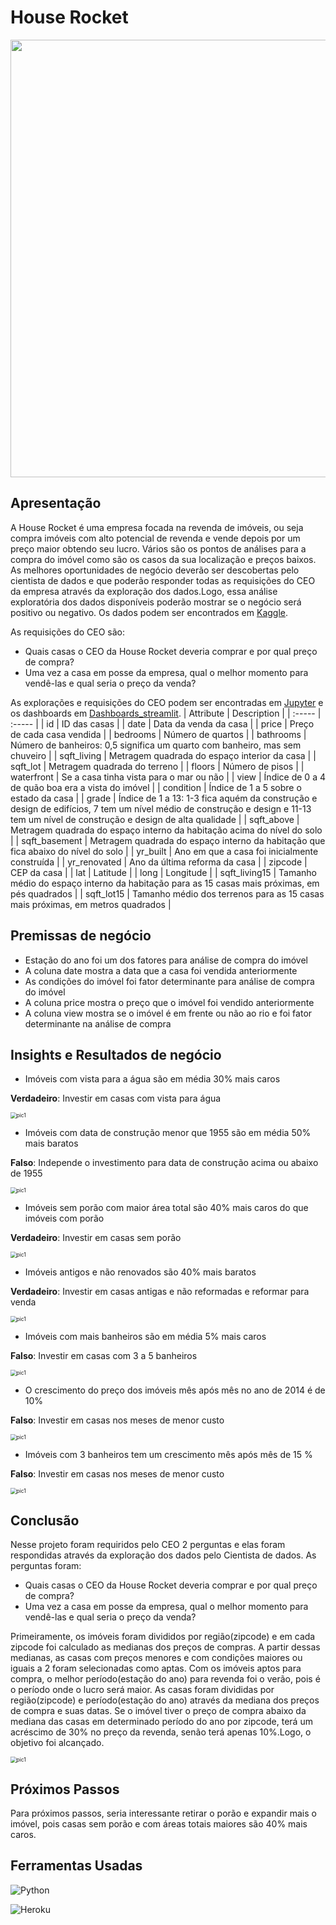 # House Rocket

<div align="center">
<img src="https://user-images.githubusercontent.com/91911052/168933137-774b3228-30db-4b76-a2ae-ea28ed9d6ec4.jpg" width="700px" />
</div>

## Apresentação
A House Rocket é uma empresa focada na revenda de imóveis, ou seja compra imóveis com alto potencial de revenda e vende depois por um preço maior obtendo seu lucro. Vários são os pontos de análises para a compra do imóvel como são os casos da sua localização e preços baixos.
As melhores oportunidades de negócio deverão ser descobertas pelo cientista de dados e que poderão responder todas as requisições do CEO da empresa através da exploração dos dados.Logo, essa análise exploratória dos dados disponíveis poderão mostrar se o negócio será positivo ou negativo.
Os dados podem ser encontrados em <a href="//www.kaggle.com/harlfoxem/housesalesprediction/discussion/207885">Kaggle</a>.


As requisições do CEO são:

* Quais casas o CEO da House Rocket deveria comprar e por qual preço de compra?
* Uma vez a casa em posse da empresa, qual o melhor momento para vendê-las e qual seria o preço da venda?

As explorações e requisições do CEO podem ser encontradas em <a href="https://github.com/hugoferraz5/House_Rocket1/blob/master/House_Rocket_Dashboard.ipynb">Jupyter</a> e os dashboards em <a href="https://analytics-house-rocket1.herokuapp.com/">Dashboards_streamlit</a>.
| Attribute | Description |
| :----- | :----- |
| id | ID das casas |
| date | Data da venda da casa |
| price | Preço de cada casa vendida |
| bedrooms | Número de quartos |
| bathrooms | Número de banheiros: 0,5 significa um quarto com banheiro, mas sem chuveiro |
| sqft_living | Metragem quadrada do espaço interior da casa |
| sqft_lot | Metragem quadrada do terreno |
| floors | Número de pisos |
| waterfront | Se a casa tinha vista para o mar ou não |
| view | Índice de 0 a 4 de quão boa era a vista do imóvel |
| condition | Índice de 1 a 5 sobre o estado da casa |
| grade | Índice de 1 a 13: 1-3 fica aquém da construção e design de edifícios, 7 tem um nível médio de construção e design e 11-13 tem um nível de construção e design de alta qualidade |
| sqft_above | Metragem quadrada do espaço interno da habitação acima do nível do solo |
| sqft_basement | Metragem quadrada do espaço interno da habitação que fica abaixo do nível do solo |
| yr_built | Ano em que a casa foi inicialmente construída |
| yr_renovated | Ano da última reforma da casa |
| zipcode | CEP da casa |
| lat | Latitude |
| long | Longitude |
| sqft_living15 | Tamanho médio do espaço interno da habitação para as 15 casas mais próximas, em pés quadrados |
| sqft_lot15 | Tamanho médio dos terrenos para as 15 casas mais próximas, em metros quadrados |


## Premissas de negócio 
* Estação do ano foi um dos fatores para análise de compra do imóvel
* A coluna date mostra a data que a casa foi vendida anteriormente
* As condições do imóvel foi fator determinante para análise de compra do imóvel
* A coluna price mostra o preço que o imóvel foi vendido anteriormente
* A coluna view mostra se o imóvel é em frente ou não ao rio e foi fator determinante na análise de compra

## Insights e Resultados de negócio
* Imóveis com vista para a água são em média 30% mais caros

**Verdadeiro**: Investir em casas com vista para água

<img src="https://github.com/hugoferraz5/House_Rocket1/assets/91911052/92ed0523-2320-4b55-b2f9-498518e46928.png" alt="pic1" style="zoom:60% ;" />
<spacer type="horizontal" width="10" height="10">  </spacer>


* Imóveis com data de construção menor que 1955 são em média 50% mais baratos

**Falso**: Independe o investimento para data de construção acima ou abaixo de 1955

<img src="https://github.com/hugoferraz5/House_Rocket1/assets/91911052/bfbc42e2-45e7-466f-8b3e-c9742b2c7182.png" alt="pic1" style="zoom:60% ;" />
<spacer type="horizontal" width="10" height="10">  </spacer>


* Imóveis sem porão com maior área total são 40% mais caros do que imóveis com porão

**Verdadeiro**: Investir em casas sem porão

<img src="https://github.com/hugoferraz5/House_Rocket1/assets/91911052/726ae524-1c30-46d2-af28-c62479d82a2a.png" alt="pic1" style="zoom:60% ;" />
<spacer type="horizontal" width="10" height="10">  </spacer>


* Imóveis antigos e não renovados são 40% mais baratos

**Verdadeiro**: Investir em casas antigas e não reformadas e reformar para venda


<img src="https://github.com/hugoferraz5/House_Rocket1/assets/91911052/e1dbb679-5247-449b-810e-b37dfa8d3cbe.png" alt="pic1" style="zoom:60% ;" />
<spacer type="horizontal" width="10" height="10">  </spacer>

* Imóveis com mais banheiros são em média 5% mais caros

**Falso**: Investir em casas com 3 a 5 banheiros

<img src="https://github.com/hugoferraz5/House_Rocket1/assets/91911052/01138dd6-a561-461a-8a33-42282d33b7b5.png" alt="pic1" style="zoom:60% ;" />
<spacer type="horizontal" width="10" height="10">  </spacer>


* O crescimento do preço dos imóveis mês após mês no ano de 2014 é de 10%

**Falso**: Investir em casas nos meses de menor custo

<img src="https://github.com/hugoferraz5/House_Rocket1/assets/91911052/e92348e0-fbb9-4f5d-b0c4-9f19aeb0583c.png" alt="pic1" style="zoom:60% ;" />
<spacer type="horizontal" width="10" height="10">  </spacer>

* Imóveis com 3 banheiros tem um crescimento mês após mês de 15 %

**Falso**: Investir em casas nos meses de menor custo

<img src="https://github.com/hugoferraz5/House_Rocket1/assets/91911052/70bcaee6-240b-4317-9786-17ff173b4736.png" alt="pic1" style="zoom:60% ;" />
<spacer type="horizontal" width="10" height="10">  </spacer>

## Conclusão
Nesse projeto foram requiridos pelo CEO 2 perguntas e elas foram respondidas através da exploração dos dados pelo Cientista de dados. As perguntas foram:
* Quais casas o CEO da House Rocket deveria comprar e por qual preço de compra?
* Uma vez a casa em posse da empresa, qual o melhor momento para vendê-las e qual seria o preço da venda?

Primeiramente, os imóveis foram divididos por região(zipcode) e em cada zipcode foi calculado as medianas dos preços de compras. A partir dessas medianas, as casas com preços menores e com condições maiores ou iguais a 2 foram selecionadas como aptas.
Com os imóveis aptos para compra, o melhor período(estação do ano) para revenda foi o verão, pois é o período onde o lucro será maior. As casas foram divididas por região(zipcode) e período(estação do ano) através da mediana dos preços de compra e suas datas.
Se o imóvel tiver o preço de compra abaixo da mediana das casas em determinado período do ano por zipcode, terá um acréscimo de 30% no preço da revenda, senão terá apenas 10%.Logo, o objetivo foi alcançado.

<img src="https://github.com/hugoferraz5/House_Rocket1/assets/91911052/045df525-bddc-4f81-9b86-5ac4aa01f475.png" alt="pic1" style="zoom:60% ;" />
<spacer type="horizontal" width="10" height="10">  </spacer>

## Próximos Passos

Para próximos passos, seria interessante retirar o porão e expandir mais o imóvel, pois casas sem porão e com áreas totais maiores são 40% mais caros.

## Ferramentas Usadas

![Python](https://img.shields.io/badge/python-3670A0?style=for-the-badge&logo=python&logoColor=ffdd54)

![Heroku](https://img.shields.io/badge/heroku-%23430098.svg?style=for-the-badge&logo=heroku&logoColor=white)

